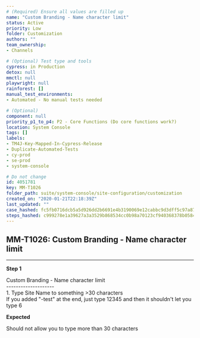```yaml
---
# (Required) Ensure all values are filled up
name: "Custom Branding - Name character limit"
status: Active
priority: Low
folder: Customization
authors: ""
team_ownership: 
- Channels

# (Optional) Test type and tools
cypress: in Production
detox: null
mmctl: null
playwright: null
rainforest: []
manual_test_environments: 
- Automated - No manual tests needed

# (Optional)
component: null
priority_p1_to_p4: P2 - Core Functions (Do core functions work?)
location: System Console
tags: []
labels: 
- TM4J-Key-Mapped-In-Cypress-Release
- Duplicate-Automated-Tests
- cy-prod
- se-prod
- system-console

# Do not change
id: 4051781
key: MM-T1026
folder_path: suite/system-console/site-configuration/customization
created_on: "2020-01-21T22:18:39Z"
last_updated: ""
case_hashed: fc5fb0716dcb5a5d926dd2b6691e4b3190069e12cabbc9d3dff5c97a87a1bf9158b2a6e261f8b18a895b0c08b0e787fb
steps_hashed: c999278e1a39627a3a3529b868534cc0b98a70123cf940368378b0584bc2a52a026b455fc083c28ecf63156f0d9a72fe
---
```


## MM-T1026: Custom Branding - Name character limit

---

**Step 1**

Custom Branding - Name character limit\
\--------------------\
1\. Type Site Name to something >30 characters\
If you added "-test" at the end, just type 12345 and then it shouldn't let you type 6

**Expected**

Should not allow you to type more than 30 characters
